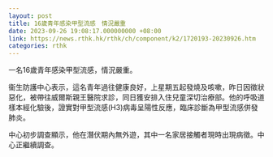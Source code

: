 ```yaml
---
layout: post
title: 16歲青年感染甲型流感　情況嚴重
date: 2023-09-26 19:08:17.000000000 +08:00
link: https://news.rthk.hk/rthk/ch/component/k2/1720193-20230926.htm
categories: rthk
---
```


一名16歲青年感染甲型流感，情況嚴重。

衞生防護中心表示，這名青年過往健康良好，上星期五起發燒及咳嗽，昨日因徵狀惡化，被帶往威爾斯親王醫院求診，同日獲安排入住兒童深切治療部。他的呼吸道樣本經化驗後，證實對甲型流感(H3)病毒呈陽性反應，臨床診斷為甲型流感併發肺炎。　
 
中心初步調查顯示，他在潛伏期內無外遊，其中一名家居接觸者現時出現病徵。中心正繼續調查。
